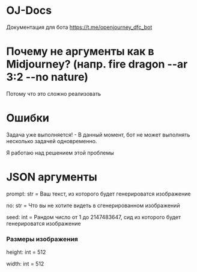 # OJ-Docs
Документация для бота https://t.me/openjourney_dfc_bot

# Почему не аргументы как в Midjourney? (напр. fire dragon --ar 3:2 --no nature)
Потому что это сложно реализовать

# Ошибки
Задача уже выполняется! - В данный момент, бот не может выполнять несколько задачей одновременно.

Я работаю над решением этой проблемы

# JSON аргументы
prompt: str = Ваш текст, из которого будет генерироватся изображение

no: str = Что вы не хотите видеть в сгенерированном изображений

seed: int = Рандом число от 1 до 2147483647, сид из которого будет генерироватся изображение

### Размеры изображения

height: int = 512

width: int = 512
